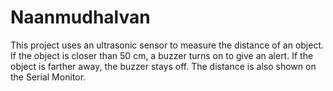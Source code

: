 # Naanmudhalvan
This project uses an ultrasonic sensor to measure the distance of an object. If the object is closer than 50 cm, a buzzer turns on to give an alert. If the object is farther away, the buzzer stays off. The distance is also shown on the Serial Monitor.
